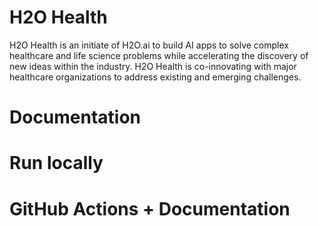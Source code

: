 # H2O Health 

H2O Health is an initiate of H2O.ai to build AI apps to solve complex healthcare and life science problems while accelerating the discovery of new ideas within the industry. H2O Health is co-innovating with major healthcare organizations to address existing and emerging challenges.

# Documentation 

# Run locally 

# GitHub Actions + Documentation 
